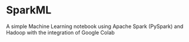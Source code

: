 # SparkML

A simple Machine Learning notebook using Apache Spark (PySpark) and Hadoop with the integration of Google Colab
